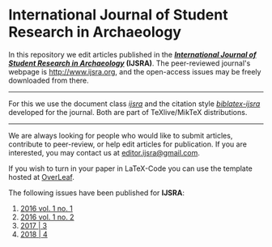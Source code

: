 International Journal of Student Research in Archaeology
====

In this repository we edit articles published in the __[_International Journal of Student Research in Archaeology_](http://www.ijsra.org) (IJSRA)__. The peer-reviewed journal's webpage is http://www.ijsra.org, and the open-access issues may be freely downloaded from there.

---
For this we use the document class [_ijsra_](https://github.com/LukasCBossert/documentclass-ijsra)
and the citation style [_biblatex-ijsra_](https://github.com/LukasCBossert/biblatex-ijsra) developed for the journal.
Both are part of TeXlive/MikTeX distributions.

---
We are always looking for people who would like to submit articles, contribute to peer-review, or help edit articles for publication. If you are interested, you may contact us at editor.ijsra@gmail.com.

If you wish to turn in your paper in LaTeX-Code you can use the template hosted at [OverLeaf](https://www.overleaf.com/latex/templates/template-for-international-journal-of-student-research-in-archaeology-ijsra/nwdmgkqqxkhd#.WF2fkLGYwiM).

The following issues have been published for **IJSRA**:

1. [2016 vol. 1 no. 1](https://github.com/LukasCBossert/ijsra/blob/master/issues-completed-pdf/ijsra_2016_01_01.pdf)
2. [2016 vol. 1 no. 2](https://github.com/LukasCBossert/ijsra/blob/master/issues-completed-pdf/ijsra_2016_01_02/ijsra_2016_01_02.pdf)
3. [2017 | 3](https://github.com/LukasCBossert/ijsra/blob/master/issues-completed-pdf/ijsra_2017_03/ijsra_2017_03-00.pdf)
4. [2018 | 4](https://github.com/LukasCBossert/ijsra/blob/master/issues-completed-pdf/ijsra_2017_04/)
